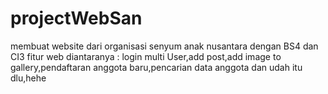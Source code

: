 # projectWebSan
membuat website dari organisasi senyum anak nusantara dengan BS4 dan CI3
fitur web diantaranya : login multi User,add post,add image to gallery,pendaftaran anggota baru,pencarian data anggota dan udah itu dlu,hehe

